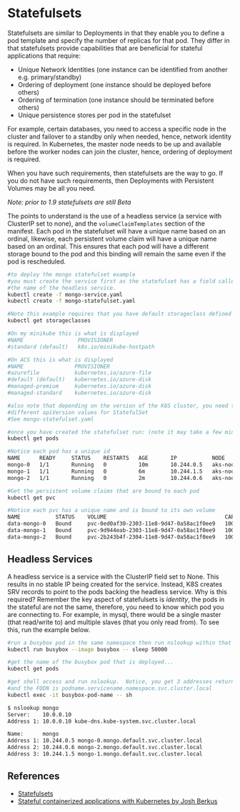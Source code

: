 # Statefulsets #

Statefulsets are similar to Deployments in that they enable you to define a pod template and specify the number of replicas for that pod.  They differ in that statefulsets provide capabilities that are beneficial for stateful applications that require:

* Unique Network Identities (one instance can be identified from another e.g. primary/standby)
* Ordering of deployment (one instance should be deployed before others)
* Ordering of termination (one instance should be terminated before others)
* Unique persistence stores per pod in the statefulset

For example, certain databases, you need to access a specific node in the cluster and failover to a standby only when needed, hence, network identity is required.  In Kubernetes, the master node needs to be up and available before the worker nodes can join the cluster, hence, ordering of deployment is required.

When you have such requirements, then statefulsets are the way to go.  If you do not have such requirements, then Deployments with Persistent Volumes may be all you need.

*Note: prior to 1.9 statefulsets are still Beta*

The points to understand is the use of a headless service (a service with ClusterIP set to none), and the `volumeClaimTemplates` section of the manifest. Each pod in the statefulset will have a unique name based on an ordinal, likewise, each persistent volume claim will have a unique name based on an ordinal.  This ensures that each pod will have a different storage bound to the pod and this binding will remain the same even if the pod is rescheduled.

```sh
#to deploy the mongo statefulset example
#you must create the service first as the statefulset has a field called serviceName that must match
#the name of the headless service.
kubectl create -f mongo-service.yaml
kubectl create -f mongo-statefulset.yaml

#Note this example requires that you have default storageclass defined for your cluster
kubectl get storageclasses

#On my minikube this is what is displayed
#NAME                 PROVISIONER
#standard (default)   k8s.io/minikube-hostpath

#On ACS this is what is displayed
#NAME                PROVISIONER
#azurefile           kubernetes.io/azure-file
#default (default)   kubernetes.io/azure-disk
#managed-premium     kubernetes.io/azure-disk
#managed-standard    kubernetes.io/azure-disk

#also note that depending on the version of the K8S cluster, you need to specify
#different apiVersion values for StatefulSet
#See mongo-statefulset.yaml

#once you have created the statefulset run: (note it may take a few minutes)
kubectl get pods 

#Notice each pod has a unique id
NAME      READY     STATUS    RESTARTS   AGE       IP           NODE
mongo-0   1/1       Running   0          10m       10.244.0.5   aks-nodepool1-35954213-1
mongo-1   1/1       Running   0          6m        10.244.1.5   aks-nodepool1-35954213-0
mongo-2   1/1       Running   0          2m        10.244.0.6   aks-nodepool1-35954213-1

#Get the persistent volume claims that are bound to each pod
kubectl get pvc

#Notice each pvc has a unique name and is bound to its own volume
NAME           STATUS    VOLUME                                     CAPACITY   ACCESS MODES   STORAGECLASS   AGE
data-mongo-0   Bound     pvc-0ed0af30-2303-11e8-9d47-0a58ac1f0ee9   10Gi       RWO            default        11m
data-mongo-1   Bound     pvc-9d944eab-2303-11e8-9d47-0a58ac1f0ee9   10Gi       RWO            default        7m
data-mongo-2   Bound     pvc-2b243b4f-2304-11e8-9d47-0a58ac1f0ee9   10Gi       RWO            default        3m
```

## Headless Services ##

A headless service is a service with the ClusterIP field set to None.  This results in no stable IP being created for the service.  Instead, K8S creates SRV records to point to the pods backing the headless service. Why is this required?  Remember the key aspect of statefulsets is *identity*, the pods in the stateful are not the same, therefore, you need to know which pod you are connecting to.  For example, in mysql, there would be a single master (that read/write to) and multiple slaves (that you only read from).  To see this, run the example below.

```sh
#run a busybox pod in the same namespace then run nslookup within that pod to see what gets returned
kubectl run busybox --image busybox -- sleep 50000

#get the name of the busybox pod that is deployed...
kubectl get pods 

#get shell access and run nslookup.  Notice, you get 3 addresses returned
#and the FQDN is podname.servicename.namespace.svc.cluster.local
kubectl exec -it busybox-pod-name -- sh

$ nslookup mongo
Server:    10.0.0.10
Address 1: 10.0.0.10 kube-dns.kube-system.svc.cluster.local

Name:      mongo
Address 1: 10.244.0.5 mongo-0.mongo.default.svc.cluster.local
Address 2: 10.244.0.6 mongo-2.mongo.default.svc.cluster.local
Address 3: 10.244.1.5 mongo-1.mongo.default.svc.cluster.local
```

## References ##

- [Statefulsets](https://kubernetes.io/docs/concepts/workloads/controllers/statefulset/)
- [Stateful containerized applications with Kubernetes by Josh Berkus](https://opensource.com/article/17/2/stateful-applications)